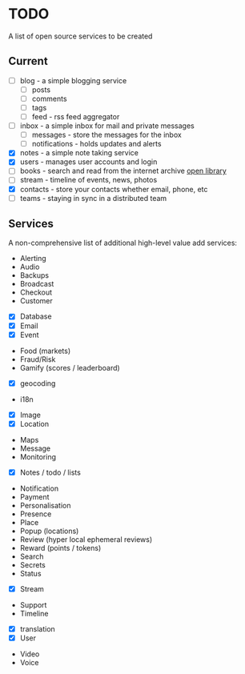 # TODO

A list of open source services to be created

## Current

- [ ] blog - a simple blogging service
  - [ ] posts
  - [ ] comments
  - [ ] tags
  - [ ] feed - rss feed aggregator
- [ ] inbox - a simple inbox for mail and private messages
  * [ ] messages - store the messages for the inbox
  * [ ] notifications - holds updates and alerts
- [x] notes - a simple note taking service
- [x] users - manages user accounts and login
- [ ] books - search and read from the internet archive [open library](https://github.com/internetarchive/openlibrary)
- [ ] stream - timeline of events, news, photos
- [x] contacts - store your contacts whether email, phone, etc
- [ ] teams - staying in sync in a distributed team 

## Services

A non-comprehensive list of additional high-level value add services:

- Alerting
- Audio
- Backups
- Broadcast
- Checkout
- Customer
- [x] Database
- [x] Email
- [x] Event
- Food (markets)
- Fraud/Risk
- Gamify (scores / leaderboard)
- [x] geocoding
- i18n
- [x] Image
- [x] Location
- Maps
- Message
- Monitoring
- [x] Notes / todo / lists
- Notification
- Payment
- Personalisation
- Presence
- Place
- Popup (locations)
- Review (hyper local ephemeral reviews)
- Reward (points / tokens)
- Search
- Secrets
- Status
- [x] Stream
- Support
- Timeline
- [x] translation
- [x] User
- Video
- Voice
